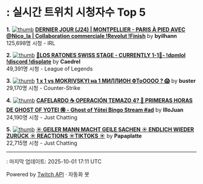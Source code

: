 # : 실시간 트위치 시청자수 Top 5

**1.** [![thumb](https://static-cdn.jtvnw.net/previews-ttv/live_user_byilhann-320x180.jpg)](https://twitch.tv/byilhann)
**[DERNIER JOUR (J24) | MONTPELLIER - PARIS À PIED AVEC @Nico_la | Collaboration commerciale !Revolut !Finish](https://twitch.tv/byilhann)** by **byilhann**<br>125,698명 시청  - IRL

**2.** [![thumb](https://static-cdn.jtvnw.net/previews-ttv/live_user_caedrel-320x180.jpg)](https://twitch.tv/Caedrel)
**[🔴LOS RATONES SWISS STAGE - CURRENTLY 1-1🔴-  !dpmlol !discord !displate](https://twitch.tv/Caedrel)** by **Caedrel**<br>49,391명 시청  - League of Legends

**3.** [![thumb](https://static-cdn.jtvnw.net/previews-ttv/live_user_buster-320x180.jpg)](https://twitch.tv/buster)
**[1 x 1 vs MOKRIVSKYI на 1 МИЛЛИОН ФТоОООО ? 😱](https://twitch.tv/buster)** by **buster**<br>29,170명 시청  - Counter-Strike

**4.** [![thumb](https://static-cdn.jtvnw.net/previews-ttv/live_user_illojuan-320x180.jpg)](https://twitch.tv/IlloJuan)
**[CAFELARDO ☕ OPERACIÓN TEMAZO 4? 👀  PRIMERAS HORAS DE GHOST OF YOTEI 🉐 - Ghost of Yōtei Bingo Stream #ad](https://twitch.tv/IlloJuan)** by **IlloJuan**<br>24,190명 시청  - Just Chatting

**5.** [![thumb](https://static-cdn.jtvnw.net/previews-ttv/live_user_papaplatte-320x180.jpg)](https://twitch.tv/Papaplatte)
**[☀️ GEILER MANN MACHT GEILE SACHEN ☀️ ENDLICH WIEDER ZURÜCK ☀️ REACTIONS ☀️TIKTOKS ☀️](https://twitch.tv/Papaplatte)** by **Papaplatte**<br>22,715명 시청  - Just Chatting


---
: 마지막 업데이트: 2025-10-01 17:11 UTC

Powered by [Twitch API](https://dev.twitch.tv/docs/api/reference) · 자동화 봇